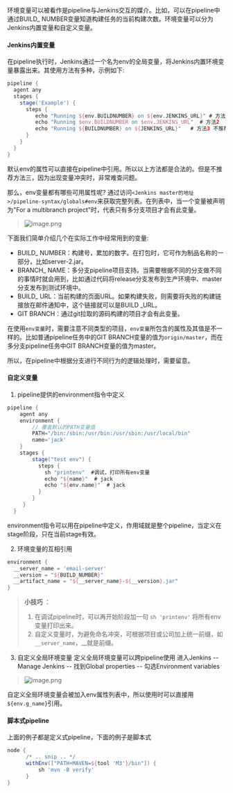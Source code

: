 环境变量可以被看作是pipeline与Jenkins交互的媒介。比如，可以在pipeline中通过BUILD_ NUMBER变量知道构建任务的当前构建次数。环境变量可以分为Jenkins内置变量和自定义变量。

#### Jenkins内置变量

在pipeline执行时，Jenkins通过一个名为env的全局变量，将Jenkins内置环境变量暴露出来。其使用方法有多种，示例如下:

```groovy
pipeline {
  agent any
  stages {
    stage('Example') {
      steps {
         echo "Running ${env.BUILDNUMBER} on ${env.JENKINS_URL}" # 方法1
         echo "Running $env.BUILDNUMBER on $env.JENKINS_URL"  # 方法2
         echo "Running ${BUILDNUMBER} on ${JENKINS_URL}"   # 方法3 不推荐，难排查
      }
    }
  }
}
```
默认env的属性可以直接在pipeline中引用。所以以上方法都是合法的。但是不推荐方法三，因为出现变量冲突时，非常难查问题。

那么，env变量都有哪些可用属性呢?
通过访问`<Jenkins master的地址>/pipeline-syntax/globals#env`来获取完整列表。在列表中，当一个变量被声明为"For a multibranch project"时，代表只有多分支项目才会有此变量。
> ![image.png](https://hexo-blog.pek3b.qingstor.com/upload_images/71414-baabcdac51cce97a.png?imageMogr2/auto-orient/strip%7CimageView2/2/w/1240)

下面我们简单介绍几个在实际工作中经常用到的变量:

* BUILD_ NUMBER：构建号，累加的数字。在打包时，它可作为制品名称的一部分，比如server-2.jar。
* BRANCH_ NAME：多分支pipeline项目支持。当需要根据不同的分支做不同的事情时就会用到，比如通过代码将release分支发布到生产环境中、master分支发布到测试环境中。
* BUILD_ URL：当前构建的页面URL。如果构建失败，则需要将失败的构建链接放在邮件通知中，这个链接就可以是BUILD _URL。
* GIT BRANCH：通过git拉取的源码构建的项目才会有此变量。

在使用`env变量`时，需要注意不同类型的项目，`env变量`所包含的属性及其值是不一样的。比如普通pipeline任务中的GIT BRANCH变量的值为`origin/master`，而在多分支pipeline任务中GIT BRANCH变量的值为master。

所以，在pipeline中根据分支进行不同行为的逻辑处理时，需要留意。

#### 自定义变量
1. pipeline提供的environment指令中定义
```groovy
pipeline {
    agent any
    environment {
        // 覆盖默认的PATH变量值
        PATH="/bin:/sbin:/usr/bin:/usr/sbin:/usr/local/bin"
        name='jack'
    }
    stages {
        stage("test env") {
          steps {
            sh "printenv"  #调试，打印所有env变量
            echo "${name}"  # jack
            echo "${env.name}"  # jack
          }
        }
     }
  }
```

environment指令可以用在pipeline中定义，作用域就是整个pipeline，当定义在stage阶段，只在当前stage有效。

2. 环境变量的互相引用
```groovy
environment {
  __server_name = 'email-server'
  __version = "${BUILD_NUMBER}"
  __artifact_name = "${__server_name}-${__version}.jar"
}
```

> **小技巧** ：
> 1. 在调试pipeline时，可以再开始阶段加一句 `sh 'printenv'` 将所有env变量打印出来。
> 2. 自定义变量时，为避免命名冲突，可根据项目或公司加上统一前缀，如`__server_name`，__就是前缀。

3. 自定义全局环境变量
定义全局环境变量可以跨pipeline使用
进入Jenkins -- Manage Jenkins -- 找到Global properties -- 勾选Environment variables
> ![image.png](https://hexo-blog.pek3b.qingstor.com/upload_images/71414-76eb6395b3d648ae.png?imageMogr2/auto-orient/strip%7CimageView2/2/w/1240)

自定义全局环境变量会被加入env属性列表中，所以使用时可以直接用`${env.g_name}`引用。

#### 脚本式pipeline
上面的例子都是定义式pipeline，下面的例子是脚本式
```groovy
node {
      /* .. snip .. */
      withEnv(["PATH+MAVEN=${tool 'M3'}/bin"]) {
          sh 'mvn -B verify'
      }
}
```
